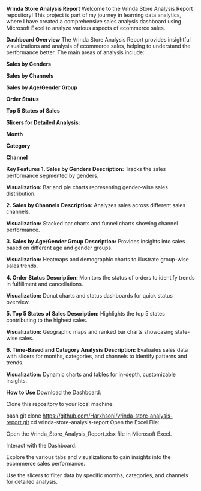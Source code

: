 **Vrinda Store Analysis Report**
Welcome to the Vrinda Store Analysis Report repository! This project is part of my journey in learning data analytics, where I have created a comprehensive sales analysis dashboard using Microsoft Excel to analyze various aspects of ecommerce sales.

**Dashboard Overview**
The Vrinda Store Analysis Report provides insightful visualizations and analysis of ecommerce sales, helping to understand the performance better. The main areas of analysis include:

**Sales by Genders**

**Sales by Channels**

**Sales by Age/Gender Group**

**Order Status**

**Top 5 States of Sales**

**Slicers for Detailed Analysis:**

**Month**

**Category**

**Channel**

**Key Features**
**1. Sales by Genders**
**Description:** Tracks the sales performance segmented by genders.

**Visualization:** Bar and pie charts representing gender-wise sales distribution.

**2. Sales by Channels**
**Description:** Analyzes sales across different sales channels.

**Visualization:** Stacked bar charts and funnel charts showing channel performance.

**3. Sales by Age/Gender Group**
**Description:** Provides insights into sales based on different age and gender groups.

**Visualization:** Heatmaps and demographic charts to illustrate group-wise sales trends.

**4. Order Status**
**Description:** Monitors the status of orders to identify trends in fulfillment and cancellations.

**Visualization:** Donut charts and status dashboards for quick status overview.

**5. Top 5 States of Sales**
**Description:** Highlights the top 5 states contributing to the highest sales.

**Visualization:** Geographic maps and ranked bar charts showcasing state-wise sales.

**6. Time-Based and Category Analysis**
**Description:** Evaluates sales data with slicers for months, categories, and channels to identify patterns and trends.

**Visualization:** Dynamic charts and tables for in-depth, customizable insights.

**How to Use**
Download the Dashboard:

Clone this repository to your local machine:

bash
git clone https://github.com/Harxhsoni/vrinda-store-analysis-report.git
cd vrinda-store-analysis-report
Open the Excel File:

Open the Vrinda_Store_Analysis_Report.xlsx file in Microsoft Excel.

Interact with the Dashboard:

Explore the various tabs and visualizations to gain insights into the ecommerce sales performance.

Use the slicers to filter data by specific months, categories, and channels for detailed analysis.
